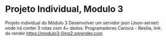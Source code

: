 # Projeto Individual, Modulo 3
Projeto individual do Módulo 3 Desenvolver um servidor json (Json-server) onde irá conter 3 rotas com 4+ dados. Programadores Carioca - Resilia, link do render:https://modulo3-0mq2.onrender.com
